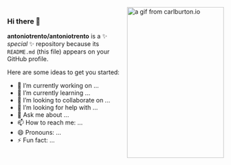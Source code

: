 <!--<img align="right" src="https://github.com/labtocat/labtocat/blob/master/bat.png" alt="Illustration of me everyday" width=225px height=351px />-->

<img align="right" src="https://media.giphy.com/media/3oEduLJSDb3sGT7PQA/source.gif" alt="a gif from carlburton.io"  width=225px height=351px />

### Hi there 👋

**antoniotrento/antoniotrento** is a ✨ _special_ ✨ repository because its `README.md` (this file) appears on your GitHub profile.

Here are some ideas to get you started:

- 🔭 I’m currently working on ...
- 🌱 I’m currently learning ...
- 👯 I’m looking to collaborate on ...
- 🤔 I’m looking for help with ...
- 💬 Ask me about ...
- 📫 How to reach me: ...
- 😄 Pronouns: ...
- ⚡ Fun fact: ...

</div>
</div>
